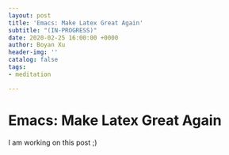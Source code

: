 ```yaml
---
layout: post
title: 'Emacs: Make Latex Great Again'
subtitle: "(IN-PROGRESS)"
date: 2020-02-25 16:00:00 +0000
author: Boyan Xu
header-img: ''
catalog: false
tags:
- meditation

---
```

# Emacs: Make Latex Great Again

I am working on this post  ;)